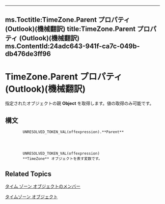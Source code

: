 

---
ms.Toctitle:TimeZone.Parent プロパティ (Outlook)(機械翻訳)
title:TimeZone.Parent プロパティ (Outlook)(機械翻訳)
ms.ContentId:24adc643-941f-ca7c-049b-db476de3ff96
---
# TimeZone.Parent プロパティ (Outlook)(機械翻訳)




指定されたオブジェクトの親 **Object** を取得します。値の取得のみ可能です。

## 構文

            UNRESOLVED_TOKEN_VAL(offexpression).**Parent**




            UNRESOLVED_TOKEN_VAL(offexpression)
            **TimeZone** オブジェクトを表す変数です。



## Related Topics

[タイム ゾーン オブジェクトのメンバー](2d6dc563-52f4-5707-b84d-a9c897eb2cda.md)

[タイムゾーン オブジェクト](b27da70d-e545-cc13-9529-cfd327ab7a7c.md)




